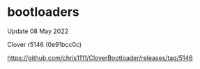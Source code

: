 # bootloaders

Update 08 May 2022

Clover r5146 (0e91bcc0c)

https://github.com/chris1111/CloverBootloader/releases/tag/5146
